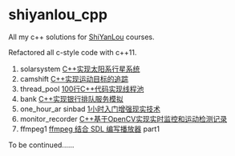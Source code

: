 # shiyanlou_cpp

All my c++ solutions for [ShiYanLou](https://www.shiyanlou.com/) courses.

Refactored all c-style code with c++11.

1. solarsystem [C++实现太阳系行星系统](https://www.shiyanlou.com/courses/558)
2. camshift [C++实现运动目标的追踪](https://www.shiyanlou.com/courses/560)
3. thread_pool [100行C++代码实现线程池](https://www.shiyanlou.com/courses/565)
4. bank [C++实现银行排队服务模拟](https://www.shiyanlou.com/courses/557)
5. one_hour_ar sinbad [1小时入门增强现实技术](https://www.shiyanlou.com/courses/545)
6. monitor_recorder [C++基于OpenCV实现实时监控和运动检测记录](https://www.shiyanlou.com/courses/671)
7. ffmpeg1 [ffmpeg 结合 SDL 编写播放器](https://www.shiyanlou.com/courses/682) part1

To be continued......
